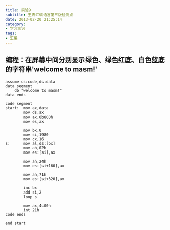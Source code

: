```yaml
---
title: 实验9
subtitle: 王爽汇编语言第三版检测点
date: 2013-02-20 21:25:14
category:
- 学习笔记
tags: 
- 汇编
---
```


## 编程：在屏幕中间分别显示绿色、绿色红底、白色蓝底的字符串'welcome to masm!'

    assume cs:code,ds:data
    data segment
        db "welcome to masm!"
    data ends

    code segment
    start:	mov ax,data
            mov ds,ax
            mov ax,0b800h
            mov es,ax

            mov bx,0
            mov si,1980
            mov cx,16
    s:      mov al,ds:[bx]
            mov ah,02h
            mov es:[si],ax

            mov ah,24h
            mov es:[si+160],ax

            mov ah,71h
            mov es:[si+320],ax

            inc bx
            add si,2
            loop s

            mov ax,4c00h
            int 21h
    code ends

    end start

